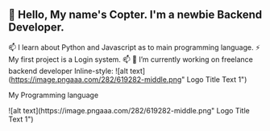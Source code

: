 
## 👋 Hello, My name's Copter. I'm a newbie Backend Developer. 
 📫 I learn about Python  and Javascript as to main programming language. 
 ⚡ My first project is a Login system. 📫
🔭 I’m currently working on freelance backend developer
Inline-style: ![alt text](https://image.pngaaa.com/282/619282-middle.png" Logo Title Text 1")
<dl>
  <dt>My Programming language</dt>
</dl>
![alt text](https://image.pngaaa.com/282/619282-middle.png" Logo Title Text 1")
<!--
**CopKH/CopKH** is a ✨ _special_ ✨ repository because its `README.md` (this file) appears on your GitHub profile.

Here are some ideas to get you started:

- 🔭 I’m currently working on ...
- 🌱 I’m currently learning ...
- 👯 I’m looking to collaborate on ...
- 🤔 I’m looking for help with ...
- 💬 Ask me about ...
- 📫 How to reach me: ...
- 😄 Pronouns: ...
- ⚡ Fun fact: ...
-->
